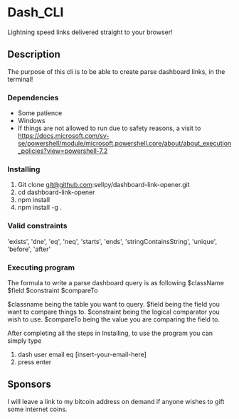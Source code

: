 # Dash_CLI

Lightning speed links delivered straight to your browser!

## Description

The purpose of this cli is to be able to create parse dashboard links, in the terminal! 

### Dependencies

* Some patience
* Windows
* If things are not allowed to run due to safety reasons, a visit to https://docs.microsoft.com/sv-se/powershell/module/microsoft.powershell.core/about/about_execution_policies?view=powershell-7.2

### Installing

1. Git clone git@github.com:sellpy/dashboard-link-opener.git
2. cd dashboard-link-opener
3. npm install
4. npm install -g .

### Valid constraints
'exists',
'dne',
'eq',
'neq',
'starts',
'ends',
'stringContainsString',
'unique',
'before',
'after'

### Executing program
The formula to write a parse dashboard query is as following
$className $field $constraint $compareTo

$classname being the table you want to query.
$field being the field you want to compare things to.
$constraint being the logical comparator you wish to use.
$compareTo being the value you are comparing the field to. 

After completing all the steps in Installing, to use the program you can simply type
1. dash user email eq [insert-your-email-here]
2. press enter

## Sponsors
I will leave a link to my bitcoin address on demand if anyone wishes to gift some internet coins. 
